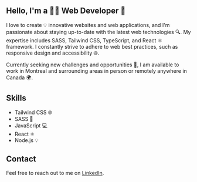 ## Hello, I'm a 👨‍💻 Web Developer 👋

I love to create 💡 innovative websites and web applications, and I'm passionate about staying up-to-date with the latest web technologies 🔍. My expertise includes SASS, Tailwind CSS, TypeScript, and React ⚛️ framework. I constantly strive to adhere to web best practices, such as responsive design and accessibility 🌐.

Currently seeking new challenges and opportunities 💪, I am available to work in Montreal and surrounding areas in person or remotely anywhere in Canada 🌍.

## Skills

-   Tailwind CSS 🌐
-   SASS 🎨
-   JavaScript 💻
-   React ⚛️
-   Node.js 💡

## Contact

Feel free to reach out to me on [LinkedIn](https://www.linkedin.com/in/daouda-camara-bf/).
